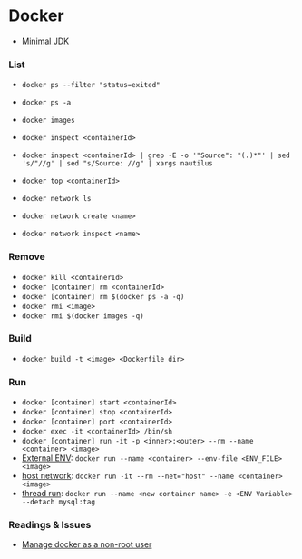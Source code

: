 

# Docker

+ [Minimal JDK](https://developer.atlassian.com/blog/2015/08/minimal-java-docker-containers/)

### List
+ `docker ps --filter "status=exited"`
+ `docker ps -a`
+ `docker images`
+ `docker inspect <containerId>`
+ `docker inspect <containerId> | grep -E -o '"Source": "(.)*"' | sed 's/"//g' | sed "s/Source: //g" | xargs nautilus`
+ `docker top <containerId>`

+ `docker network ls`
+ `docker network create <name>`
+ `docker network inspect <name>`

### Remove
+ `docker kill <containerId>`
+ `docker [container] rm <containerId>`
+ `docker [container] rm $(docker ps -a -q)`
+ `docker rmi <image>`
+ `docker rmi $(docker images -q)`

### Build
+ `docker build -t <image> <Dockerfile dir>`

### Run
+ `docker [container] start <containerId>`
+ `docker [container] stop <containerId>`
+ `docker [container] port <containerId>`
+ `docker exec -it <containerId> /bin/sh`
+ `docker [container] run -it -p <inner>:<outer> --rm --name <container> <image>`
+ [External ENV](https://docs.docker.com/engine/reference/commandline/run/): `docker run --name <container> --env-file <ENV_FILE> <image>`
+ [host network](https://docs.docker.com/engine/reference/run/#network-host): `docker run -it --rm --net="host" --name <container> <image>`
+ [thread run](https://docs.docker.com/engine/reference/commandline/run/): `docker run --name <new container name> -e <ENV Variable> --detach mysql:tag`

### Readings & Issues

+ [Manage docker as a non-root user](https://docs.docker.com/engine/installation/linux/linux-postinstall/#manage-docker-as-a-non-root-user)
